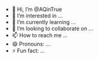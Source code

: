 - 👋 Hi, I’m @AQinTrue
- 👀 I’m interested in ...
- 🌱 I’m currently learning ...
- 💞️ I’m looking to collaborate on ...
- 📫 How to reach me ...
- 😄 Pronouns: ...
- ⚡ Fun fact: ...

<!---
AQinTrue/AQinTrue is a ✨ special ✨ repository because its `README.md` (this file) appears on your GitHub profile.
You can click the Preview link to take a look at your changes.
--->
